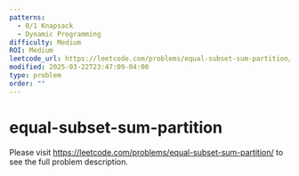 ```yaml
---
patterns:
  - 0/1 Knapsack
  - Dynamic Programming
difficulty: Medium
ROI: Medium
leetcode_url: https://leetcode.com/problems/equal-subset-sum-partition/
modified: 2025-03-22T23:47:09-04:00
type: problem
order: ""
---
```


# equal-subset-sum-partition

Please visit https://leetcode.com/problems/equal-subset-sum-partition/ to see the full problem description.
